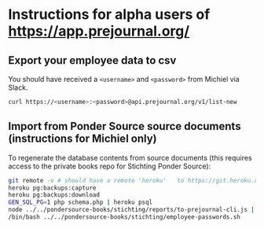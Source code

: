 # Instructions for alpha users of https://app.prejournal.org/

## Export your employee data to csv
You should have received a `<username>` and `<password>` from Michiel via Slack.

```sh
curl https://<username>:<password>@api.prejournal.org/v1/list-new
```

## Import from Ponder Source source documents (instructions for Michiel only)
To regenerate the database contents from source documents (this requires access to the private books repo for Stichting Ponder Source):
```sh
git remote -v # should have a remote 'heroku'	to https://git.heroku.com/prejournal.git
heroku pg:backups:capture
heroku pg:backups:download
GEN_SQL_PG=1 php schema.php | heroku psql
node ../../pondersource-books/stichting/reports/to-prejournal-cli.js | /bin/bash
/bin/bash ../../pondersource-books/stichting/employee-passwords.sh
```
